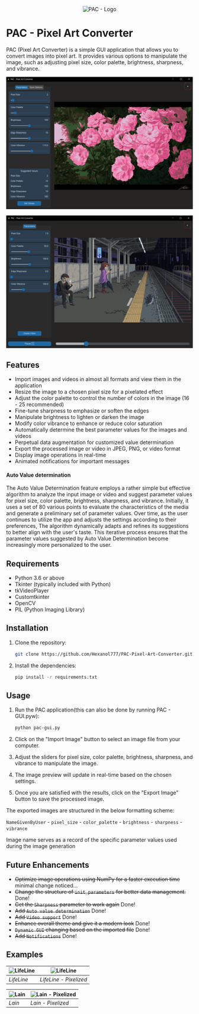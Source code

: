 <p align="center">
  <img src="https://github.com/Hexanol777/PAC-Pixel-Art-Converter/blob/main/lantern.ico" alt="PAC - Logo" />
</p>


# PAC - Pixel Art Converter

PAC (Pixel Art Converter) is a simple GUI application that allows you to convert images into pixel art. It provides various options to manipulate the image, such as adjusting pixel size, color palette, brightness, sharpness, and vibrance.

<p align="center">
  <img src="https://github.com/Hexanol777/PAC-Pixel-Art-Converter/blob/main/READMEmd/PAC%20-%20Screenshot%202.png" alt="PAC - Screenshot 2" />
</p>

<p align="center">
  <img src="https://github.com/Hexanol777/PAC-Pixel-Art-Converter/blob/main/READMEmd/PAC%20-%20Screenshot%203.png" alt="PAC - Screenshot 3" />
</p>

## Features

- Import images and videos in almost all formats and view them in the application
- Resize the image to a chosen pixel size for a pixelated effect
- Adjust the color palette to control the number of colors in the image (16 - 25 recommended)
- Fine-tune sharpness to emphasize or soften the edges
- Manipulate brightness to lighten or darken the image
- Modify color vibrance to enhance or reduce color saturation
- Automatically determine the best parameter values for the images and videos
- Perpetual data augmentation for customized value determination
- Export the processed image or video in JPEG, PNG, or video format
- Display image operations in real-time
- Animated notifications for important messages

#### Auto Value determination

The Auto Value Determination feature employs a rather simple but effective algorithm to analyze the input image or video and suggest parameter values for pixel size, color palette, brightness, sharpness, and vibrance. Initially, it uses a set of 80 various points to evaluate the characteristics of the media and generate a preliminary set of parameter values. Over time, as the user continues to utilize the app and adjusts the settings according to their preferences, The algorithm dynamically adapts and refines its suggestions to better align with the user's taste. This iterative process ensures that the parameter values suggested by Auto Value Determination become increasingly more personalized to the user.


## Requirements

- Python 3.6 or above
- Tkinter (typically included with Python)
- tkVideoPlayer
- Customtkinter
- OpenCV
- PIL (Python Imaging Library)

## Installation

1. Clone the repository:

   ```bash
   git clone https://github.com/Hexanol777/PAC-Pixel-Art-Converter.git
2. Install the dependencies:
   ```bash
   pip install -r requirements.txt

## Usage

1. Run the PAC application(this can also be done by running PAC - GUI.pyw):

   ```bash
   python pac-gui.py

2. Click on the "Import Image" button to select an image file from your computer.

3. Adjust the sliders for pixel size, color palette, brightness, sharpness, and vibrance to manipulate the image.

4. The image preview will update in real-time based on the chosen settings.

5. Once you are satisfied with the results, click on the "Export Image" button to save the processed image.

The exported images are structured in the below formatting scheme:

`NameGivenByUser` - `pixel_size` - `color_palette` - `brightness` - `sharpness` - `vibrance`

Image name serves as a record of the specific parameter values used during the image generation
## Future Enhancements

- ~~Optimize image operations using NumPy for a faster execution time~~ minimal change noticed...
- ~~Change the structure of `init_parameters` for better data management.~~ Done!
- ~~Get the `Sharpness` parameter to work again~~ Done!
- ~~Add `Auto value determination`~~ Done!
- ~~Add `Video support`~~ Done!
- ~~Enhance overall theme and give it a modern look~~ Done!
- ~~`Dynamic GUI` changing based on the imported file~~ Done!
- ~~Add `Notifications`~~ Done!

## Examples
| ![LifeLine](https://github.com/Hexanol777/PAC-Pixel-Art-Converter/blob/main/input/2.jpg) | ![LifeLine](https://github.com/Hexanol777/PAC-Pixel-Art-Converter/blob/main/output/Lifeline%20-%205%20-%2075%20-%20100%20-%20100.png) |
| --- | --- |
| *LifeLine* | *LifeLine - Pixelized* |


| ![Lain](https://github.com/Hexanol777/PAC-Pixel-Art-Converter/blob/main/input/Lain.jpg) | ![Lain - Pixelized](https://github.com/Hexanol777/PAC-Pixel-Art-Converter/blob/main/output/Lain%20-%205%20-%2025%20-%20100%20-%20121.png) |
| --- | --- |
| *Lain* | *Lain - Pixelized* |



